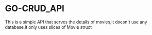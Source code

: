 # GO-CRUD_API
This is a simple API that serves the details of movies,it doesn't use any database,it only uses slices of Movie struct
